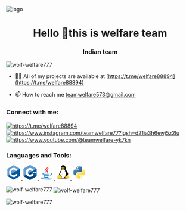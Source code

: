 ![logo](https://as1.ftcdn.net/v2/jpg/01/36/37/58/1000_F_136375846_C1AF7kkUz1H1sUJmKL7S3NRCcITKCC9F.jpg)
<h1 align="center">Hello 👋this is welfare team</h1>
<h3 align="center">Indian team</h3>

<p align="left"> <img src="https://komarev.com/ghpvc/?username=wolf-welfare777&label=Profile%20views&color=0e75b6&style=flat" alt="wolf-welfare777" /> </p>

- 👨‍💻 All of my projects are available at [https://t.me/welfare88894](https://t.me/welfare88894)

- 📫 How to reach me teamwelfare573@gmail.com

<h3 align="left">Connect with me:</h3>
<p align="left">
<a href="https://dev.to/https://t.me/welfare88894" target="blank"><img align="center" src="https://raw.githubusercontent.com/rahuldkjain/github-profile-readme-generator/master/src/images/icons/Social/devto.svg" alt="https://t.me/welfare88894" height="30" width="40" /></a>
<a href="https://instagram.com/https://www.instagram.com/teamwelfare77?igsh=d21ia3h6ewj5z2lu" target="blank"><img align="center" src="https://raw.githubusercontent.com/rahuldkjain/github-profile-readme-generator/master/src/images/icons/Social/instagram.svg" alt="https://www.instagram.com/teamwelfare77?igsh=d21ia3h6ewj5z2lu" height="30" width="40" /></a>
<a href="https://www.youtube.com/c/https://www.youtube.com/@teamwelfare-yk7kn" target="blank"><img align="center" src="https://raw.githubusercontent.com/rahuldkjain/github-profile-readme-generator/master/src/images/icons/Social/youtube.svg" alt="https://www.youtube.com/@teamwelfare-yk7kn" height="30" width="40" /></a>
</p>

<h3 align="left">Languages and Tools:</h3>
<p align="left"> <a href="https://www.cprogramming.com/" target="_blank" rel="noreferrer"> <img src="https://raw.githubusercontent.com/devicons/devicon/master/icons/c/c-original.svg" alt="c" width="40" height="40"/> </a> <a href="https://www.w3schools.com/cpp/" target="_blank" rel="noreferrer"> <img src="https://raw.githubusercontent.com/devicons/devicon/master/icons/cplusplus/cplusplus-original.svg" alt="cplusplus" width="40" height="40"/> </a> <a href="https://www.java.com" target="_blank" rel="noreferrer"> <img src="https://raw.githubusercontent.com/devicons/devicon/master/icons/java/java-original.svg" alt="java" width="40" height="40"/> </a> <a href="https://www.linux.org/" target="_blank" rel="noreferrer"> <img src="https://raw.githubusercontent.com/devicons/devicon/master/icons/linux/linux-original.svg" alt="linux" width="40" height="40"/> </a> <a href="https://www.python.org" target="_blank" rel="noreferrer"> <img src="https://raw.githubusercontent.com/devicons/devicon/master/icons/python/python-original.svg" alt="python" width="40" height="40"/> </a> </p>

<p><img align="left" src="https://github-readme-stats.vercel.app/api/top-langs?username=wolf-welfare777&show_icons=true&locale=en&layout=compact" alt="wolf-welfare777" /></p>

<p>&nbsp;<img align="center" src="https://github-readme-stats.vercel.app/api?username=wolf-welfare777&show_icons=true&locale=en" alt="wolf-welfare777" /></p>

<p><img align="center" src="https://github-readme-streak-stats.herokuapp.com/?user=wolf-welfare777&" alt="wolf-welfare777" /></p>
